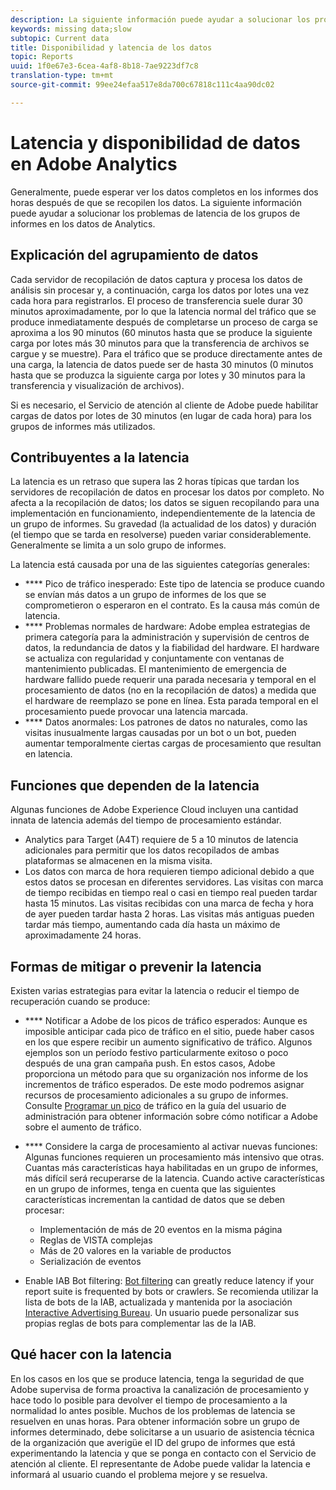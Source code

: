 ```yaml
---
description: La siguiente información puede ayudar a solucionar los problemas de latencia de los grupos de informes en los datos de Analytics.
keywords: missing data;slow
subtopic: Current data
title: Disponibilidad y latencia de los datos
topic: Reports
uuid: 1f0e67e3-6cea-4af8-8b18-7ae9223df7c8
translation-type: tm+mt
source-git-commit: 99ee24efaa517e8da700c67818c111c4aa90dc02

---
```



# Latencia y disponibilidad de datos en Adobe Analytics

Generalmente, puede esperar ver los datos completos en los informes dos horas después de que se recopilen los datos. La siguiente información puede ayudar a solucionar los problemas de latencia de los grupos de informes en los datos de Analytics.

## Explicación del agrupamiento de datos

Cada servidor de recopilación de datos captura y procesa los datos de análisis sin procesar y, a continuación, carga los datos por lotes una vez cada hora para registrarlos. El proceso de transferencia suele durar 30 minutos aproximadamente, por lo que la latencia normal del tráfico que se produce inmediatamente después de completarse un proceso de carga se aproxima a los 90 minutos (60 minutos hasta que se produce la siguiente carga por lotes más 30 minutos para que la transferencia de archivos se cargue y se muestre). Para el tráfico que se produce directamente antes de una carga, la latencia de datos puede ser de hasta 30 minutos (0 minutos hasta que se produzca la siguiente carga por lotes y 30 minutos para la transferencia y visualización de archivos).

Si es necesario, el Servicio de atención al cliente de Adobe puede habilitar cargas de datos por lotes de 30 minutos (en lugar de cada hora) para los grupos de informes más utilizados.

## Contribuyentes a la latencia

La latencia es un retraso que supera las 2 horas típicas que tardan los servidores de recopilación de datos en procesar los datos por completo. No afecta a la recopilación de datos; los datos se siguen recopilando para una implementación en funcionamiento, independientemente de la latencia de un grupo de informes. Su gravedad (la actualidad de los datos) y duración (el tiempo que se tarda en resolverse) pueden variar considerablemente. Generalmente se limita a un solo grupo de informes.

La latencia está causada por una de las siguientes categorías generales:

* **** Pico de tráfico inesperado: Este tipo de latencia se produce cuando se envían más datos a un grupo de informes de los que se comprometieron o esperaron en el contrato. Es la causa más común de latencia.
* **** Problemas normales de hardware: Adobe emplea estrategias de primera categoría para la administración y supervisión de centros de datos, la redundancia de datos y la fiabilidad del hardware. El hardware se actualiza con regularidad y conjuntamente con ventanas de mantenimiento publicadas. El mantenimiento de emergencia de hardware fallido puede requerir una parada necesaria y temporal en el procesamiento de datos (no en la recopilación de datos) a medida que el hardware de reemplazo se pone en línea. Esta parada temporal en el procesamiento puede provocar una latencia marcada.
* **** Datos anormales: Los patrones de datos no naturales, como las visitas inusualmente largas causadas por un bot o un bot, pueden aumentar temporalmente ciertas cargas de procesamiento que resultan en latencia.

## Funciones que dependen de la latencia

Algunas funciones de Adobe Experience Cloud incluyen una cantidad innata de latencia además del tiempo de procesamiento estándar.

* Analytics para Target (A4T) requiere de 5 a 10 minutos de latencia adicionales para permitir que los datos recopilados de ambas plataformas se almacenen en la misma visita.
* Los datos con marca de hora requieren tiempo adicional debido a que estos datos se procesan en diferentes servidores. Las visitas con marca de tiempo recibidas en tiempo real o casi en tiempo real pueden tardar hasta 15 minutos. Las visitas recibidas con una marca de fecha y hora de ayer pueden tardar hasta 2 horas. Las visitas más antiguas pueden tardar más tiempo, aumentando cada día hasta un máximo de aproximadamente 24 horas.

## Formas de mitigar o prevenir la latencia

Existen varias estrategias para evitar la latencia o reducir el tiempo de recuperación cuando se produce:

* **** Notificar a Adobe de los picos de tráfico esperados: Aunque es imposible anticipar cada pico de tráfico en el sitio, puede haber casos en los que espere recibir un aumento significativo de tráfico. Algunos ejemplos son un período festivo particularmente exitoso o poco después de una gran campaña push. En estos casos, Adobe proporciona un método para que su organización nos informe de los incrementos de tráfico esperados. De este modo podremos asignar recursos de procesamiento adicionales a su grupo de informes. Consulte [Programar un pico](/help/admin/c-traffic-management/t-traffic-schedule-spike.md) de tráfico en la guía del usuario de administración para obtener información sobre cómo notificar a Adobe sobre el aumento de tráfico.
* **** Considere la carga de procesamiento al activar nuevas funciones: Algunas funciones requieren un procesamiento más intensivo que otras. Cuantas más características haya habilitadas en un grupo de informes, más difícil será recuperarse de la latencia. Cuando active características en un grupo de informes, tenga en cuenta que las siguientes características incrementan la cantidad de datos que se deben procesar:

   * Implementación de más de 20 eventos en la misma página
   * Reglas de VISTA complejas
   * Más de 20 valores en la variable de productos
   * Serialización de eventos

* Enable IAB Bot filtering: [Bot filtering](https://marketing.adobe.com/resources/help/en_US/admin/c_bot_rules.html) can greatly reduce latency if your report suite is frequented by bots or crawlers. Se recomienda utilizar la lista de bots de la IAB, actualizada y mantenida por la asociación [Interactive Advertising Bureau](https://www.iab.net/about_the_iab). Un usuario puede personalizar sus propias reglas de bots para complementar las de la IAB.

## Qué hacer con la latencia

En los casos en los que se produce latencia, tenga la seguridad de que Adobe supervisa de forma proactiva la canalización de procesamiento y hace todo lo posible para devolver el tiempo de procesamiento a la normalidad lo antes posible. Muchos de los problemas de latencia se resuelven en unas horas. Para obtener información sobre un grupo de informes determinado, debe solicitarse a un usuario de asistencia técnica de la organización que averigüe el ID del grupo de informes que está experimentando la latencia y que se ponga en contacto con el Servicio de atención al cliente. El representante de Adobe puede validar la latencia e informará al usuario cuando el problema mejore y se resuelva.
